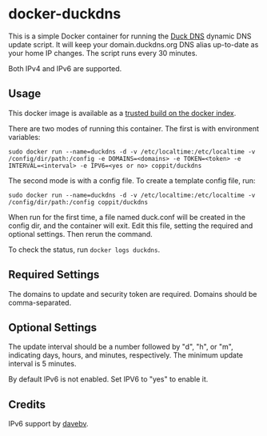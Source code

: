 # docker-duckdns


This is a simple Docker container for running the [Duck DNS](http://duckdns.org) dynamic DNS update script. It will keep your domain.duckdns.org DNS alias up-to-date as your home IP changes. The script runs every 30 minutes.

Both IPv4 and IPv6 are supported.

## Usage

This docker image is available as a [trusted build on the docker index](https://index.docker.io/u/coppit/duckdns/).

There are two modes of running this container. The first is with environment variables:

`sudo docker run --name=duckdns -d -v /etc/localtime:/etc/localtime -v /config/dir/path:/config -e DOMAINS=<domains> -e TOKEN=<token> -e INTERVAL=<interval> -e IPV6=<yes or no> coppit/duckdns`

The second mode is with a config file. To create a template config file, run:

`sudo docker run --name=duckdns -d -v /etc/localtime:/etc/localtime -v /config/dir/path:/config coppit/duckdns`

When run for the first time, a file named duck.conf will be created in the config dir, and the container will exit. Edit this file, setting the required and optional settings. Then rerun the command.

To check the status, run `docker logs duckdns`.

## Required Settings

The domains to update and security token are required. Domains should be comma-separated.

## Optional Settings

The update interval should be a number followed by "d", "h", or "m", indicating days, hours, and minutes, respectively. The minimum update interval is 5 minutes.

By default IPv6 is not enabled. Set IPV6 to "yes" to enable it.

## Credits

IPv6 support by [davebv](https://github.com/davebv).
